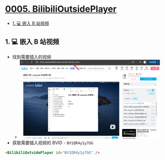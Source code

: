 # [0005. BilibiliOutsidePlayer](https://github.com/Tdahuyou/TNotes.template/tree/main/notes/0005.%20BilibiliOutsidePlayer)

<!-- region:toc -->

- [1. 💻 嵌入 B 站视频](#1--嵌入-b-站视频)

<!-- endregion:toc -->

## 1. 💻 嵌入 B 站视频

- 找到需要插入的视频
  - ![](assets/2025-03-15-00-38-32.png)
- 获取需要插入视频的 BVID - `BV1QR4y1y7GG`

```md
<BilibiliOutsidePlayer id="BV1QR4y1y7GG" />
```

<BilibiliOutsidePlayer id="BV1QR4y1y7GG" />
